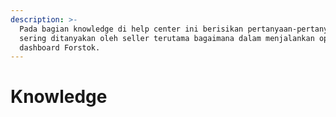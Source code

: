 ```yaml
---
description: >-
  Pada bagian knowledge di help center ini berisikan pertanyaan-pertanyaan yang
  sering ditanyakan oleh seller terutama bagaimana dalam menjalankan operasional
  dashboard Forstok.
---
```


# Knowledge

##

